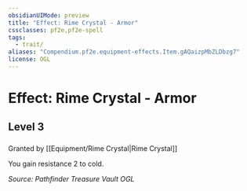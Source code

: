 ```yaml
---
obsidianUIMode: preview
title: "Effect: Rime Crystal - Armor"
cssclasses: pf2e,pf2e-spell
tags:
  - trait/
aliases: "Compendium.pf2e.equipment-effects.Item.gAQaizpMbZLDbzg7"
license: OGL
---
```

# Effect: Rime Crystal - Armor
## Level 3
### 






Granted by [[Equipment/Rime Crystal|Rime Crystal]]

You gain resistance 2 to cold.

*Source: Pathfinder Treasure Vault*
*OGL*